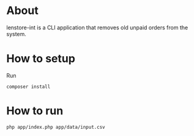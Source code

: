 # About
lenstore-int is a CLI application that removes old unpaid orders from the system.

# How to setup
Run
```
composer install
```

# How to run
```
php app/index.php app/data/input.csv
```
